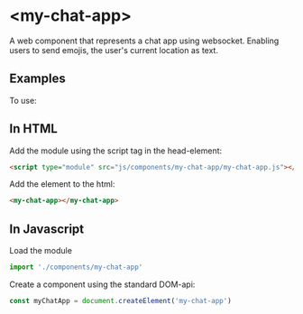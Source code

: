 # &lt;my-chat-app&gt;
A web component that represents a chat app using websocket. Enabling users to send emojis, the user's current location as text.

## Examples

To use:

## In HTML
Add the module using the script tag in the head-element:
```HTML
<script type="module" src="js/components/my-chat-app/my-chat-app.js"></script>
```

Add the element to the html:
```HTML
<my-chat-app></my-chat-app>
```

## In Javascript
Load the module
```Javascript
import './components/my-chat-app'
```
Create a component using the standard DOM-api:
```Javascript
const myChatApp = document.createElement('my-chat-app')
